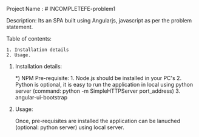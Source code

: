 Project Name : # INCOMPLETEFE-problem1


Description: Its an SPA built using Angularjs, javascript as per the problem statement.

Table of contents:

	1. Installation details
	2. Usage.

1. Installation details:

	*) NPM Pre-requisite:
		1. Node.js should be installed in your PC's
		2. Python is optional, it is easy to run the application in local using python server (command: python -m SimpleHTTPServer port_address)
		3. angular-ui-bootstrap

2. Usage:

	Once, pre-requisites are installed the application can be lanuched (optional: python server) using local server.